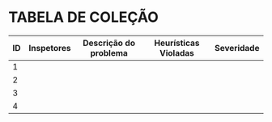 
# TABELA DE COLEÇÃO

| ID  | Inspetores | Descrição do problema | Heurísticas Violadas | Severidade |
| --- | ---------- | --------------------- | -------------------- | ---------- |
| 1   |            |                       |                      |            |
| 2   |            |                       |                      |            |
| 3   |            |                       |                      |            |
| 4   |            |                       |                      |            |



